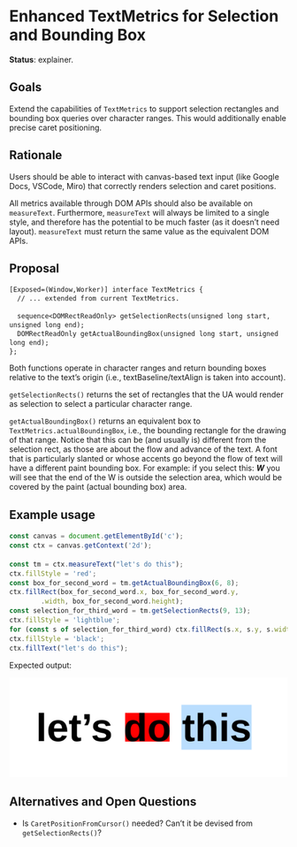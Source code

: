 # Enhanced TextMetrics for Selection and Bounding Box

**Status**: explainer.

## Goals

Extend the capabilities of `TextMetrics` to support selection rectangles and bounding box queries over character ranges. This would additionally enable precise caret positioning.

## Rationale

Users should be able to interact with canvas-based text input (like Google Docs, VSCode, Miro) that correctly renders selection and caret positions.

All metrics available through DOM APIs should also be available on `measureText`. Furthermore, `measureText` will always be limited to a single style, and therefore has the potential to be much faster (as it doesn’t need layout). `measureText` must return the same value as the equivalent DOM APIs.

## Proposal

```webidl
[Exposed=(Window,Worker)] interface TextMetrics {
  // ... extended from current TextMetrics.
  
  sequence<DOMRectReadOnly> getSelectionRects(unsigned long start, unsigned long end);
  DOMRectReadOnly getActualBoundingBox(unsigned long start, unsigned long end);
};
```

Both functions operate in character ranges and return bounding boxes relative to the text’s origin (i.e., textBaseline/textAlign is taken into account).

`getSelectionRects()` returns the set of rectangles that the UA would render as selection to select a particular character range.

`getActualBoundingBox()` returns an equivalent box to `TextMetrics.actualBoundingBox`, i.e., the bounding rectangle for the drawing of that range. Notice that this can be (and usually is) different from the selection rect, as those are about the flow and advance of the text. A font that is particularly slanted or whose accents go beyond the flow of text will have a different paint bounding box. For example: if you select this: ***W*** you will see that the end of the W is outside the selection area, which would be covered by the paint (actual bounding box) area.

## Example usage

```js
const canvas = document.getElementById('c');
const ctx = canvas.getContext('2d');

const tm = ctx.measureText("let's do this");
ctx.fillStyle = 'red';
const box_for_second_word = tm.getActualBoundingBox(6, 8);
ctx.fillRect(box_for_second_word.x, box_for_second_word.y,
        .width, box_for_second_word.height);
const selection_for_third_word = tm.getSelectionRects(9, 13);
ctx.fillStyle = 'lightblue';
for (const s of selection_for_third_word) ctx.fillRect(s.x, s.y, s.width, s.height);
ctx.fillStyle = 'black';
ctx.fillText("let's do this");
```

Expected output:

![enhanced textMetrics output](../images/enhanced-textmetrics-output.png)

## Alternatives and Open Questions

* Is `CaretPositionFromCursor()` needed? Can’t it be devised from `getSelectionRects()`?